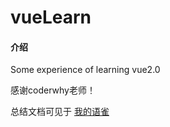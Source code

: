 # vueLearn

#### 介绍
Some experience of learning vue2.0

感谢coderwhy老师！

总结文档可见于 [我的语雀](https://www.yuque.com/rodrick-miz0p/dfbyfg/e55ba0b3201f5de2390e2f0336be911f)

